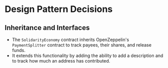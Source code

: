 # Design Pattern Decisions

## Inheritance and Interfaces 
- The `SolidarityEconomy` contract inherits OpenZeppelin's `PaymentSplitter` contract to track payees, their shares, and release funds.
- It extends this functionality by adding the ability to add a description and to track how much an address has contributed.

